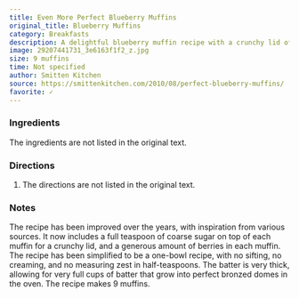 ```yaml
---
title: Even More Perfect Blueberry Muffins
original_title: Blueberry Muffins
category: Breakfasts
description: A delightful blueberry muffin recipe with a crunchy lid of coarse sugar and a generous amount of berries in each muffin. This recipe has been improved over the years to be a one-bowl, no sifting, no creaming, and no measuring zest in half-teaspoons affair. It makes 9 beautifully bronzed muffins.
image: 29207441731_3e6163f1f2_z.jpg
size: 9 muffins
time: Not specified
author: Smitten Kitchen
source: https://smittenkitchen.com/2010/08/perfect-blueberry-muffins/
favorite: ✓
---
```


### Ingredients

The ingredients are not listed in the original text.

### Directions

1. The directions are not listed in the original text.

### Notes

The recipe has been improved over the years, with inspiration from various sources. It now includes a full teaspoon of coarse sugar on top of each muffin for a crunchy lid, and a generous amount of berries in each muffin. The recipe has been simplified to be a one-bowl recipe, with no sifting, no creaming, and no measuring zest in half-teaspoons. The batter is very thick, allowing for very full cups of batter that grow into perfect bronzed domes in the oven. The recipe makes 9 muffins.